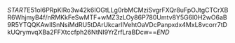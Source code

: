 $START$E51ol6PRpKlRo3w42k6IOGtLLg0rbMCMziSvgrFXQr8uFpOJtgCTCrXBR6WhjmyB4f/nRMKkFeSwMTF+wMZ3zLOy86P780Umtv8Y5G6I0H2wO6aB9R5YTQQKAwIlSnNsiMdRU5tDArUkcarIlVehtOaVDcPanpxdx4MxL8vcorr7tDkUQrymvqXBa2FFXtccfph26NtNI9YrZrfLraBDcw==$END$